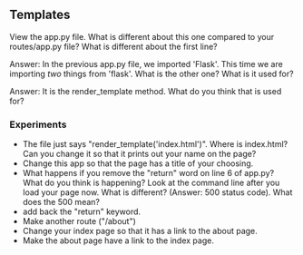 ## Templates

View the app.py file. What is different about this one compared to your
routes/app.py file? What is different about the first line?

Answer: In the previous app.py file, we imported 'Flask'. This time we
are importing *two* things from 'flask'. What is the other one? What is
it used for?

Answer: It is the render_template method. What do you think that is used
for?

### Experiments

  * The file just says "render_template('index.html')". Where is
    index.html? Can you change it so that it prints out your name on the
    page?
  * Change this app so that the page has a title of your choosing.
  * What happens if you remove the "return" word on line 6 of app.py?
    What do you think is happening?
    Look at the command line after you load your page now. What is
    different? (Answer: 500 status code). What does the 500 mean?
  * add back the "return" keyword.
  * Make another route ("/about")
  * Change your index page so that it has a link to the about page.
  * Make the about page have a link to the index page.
